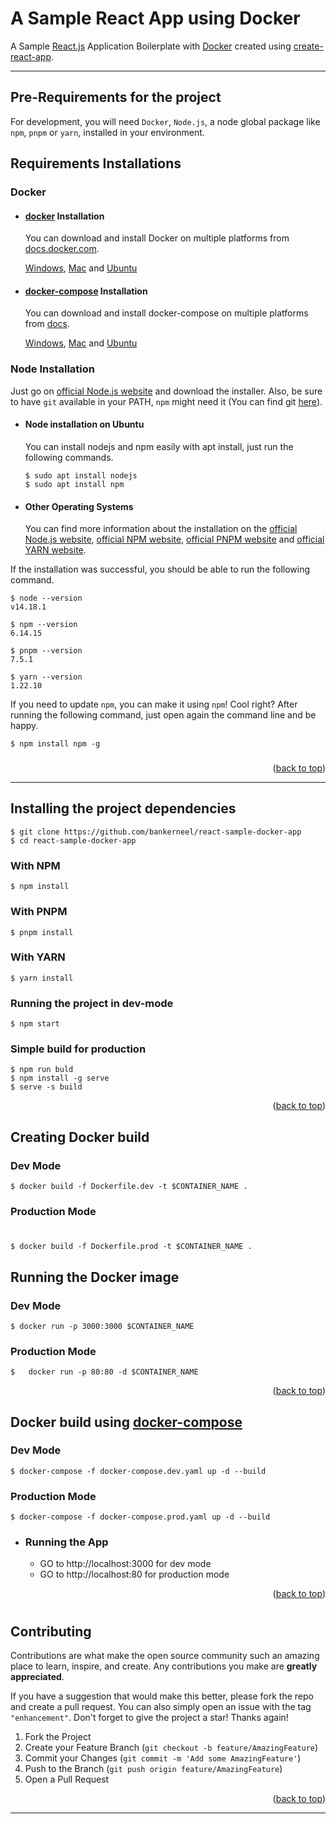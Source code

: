 # A Sample React App using Docker

A Sample [React.js](https://reactjs.org/) Application Boilerplate with [Docker](https://www.docker.com/) created using [create-react-app](https://create-react-app.dev/).

---

## Pre-Requirements for the project

For development, you will need `Docker`, `Node.js`, a node global package like `npm`, `pnpm` or `yarn`, installed in your environment.

## Requirements Installations

### Docker

- #### [docker](https://docker.com) Installation

  You can download and install Docker on multiple platforms from [docs.docker.com](https://docs.docker.com).

  [Windows](https://docs.docker.com/desktop/install/windows-install/),
  [Mac](https://docs.docker.com/desktop/install/mac-install/) and
  [Ubuntu](https://docs.docker.com/engine/install/ubuntu/)

- #### [docker-compose](https://docs.docker.com/compose/) Installation

  You can download and install docker-compose on multiple platforms from [docs](https://docs.docker.com/compose/install/compose-desktop).

  [Windows](https://docs.docker.com/compose/install/windows-install/), [Mac](https://docs.docker.com/compose/install/mac-install/) and [Ubuntu](https://docs.docker.com/compose/install/ubuntu/)

### Node Installation

Just go on [official Node.js website](https://nodejs.org/) and download the installer.
Also, be sure to have `git` available in your PATH, `npm` might need it (You can find git [here](https://git-scm.com/)).

- #### Node installation on Ubuntu

  You can install nodejs and npm easily with apt install, just run the following commands.

      $ sudo apt install nodejs
      $ sudo apt install npm

- #### Other Operating Systems
  You can find more information about the installation on the [official Node.js website](https://nodejs.org/), [official NPM website](https://npmjs.org/), [official PNPM website](https://pnpm.io/installation) and [official YARN website](https://yarnpkg.com/getting-started).

If the installation was successful, you should be able to run the following command.

    $ node --version
    v14.18.1

    $ npm --version
    6.14.15

    $ pnpm --version
    7.5.1

    $ yarn --version
    1.22.10

If you need to update `npm`, you can make it using `npm`! Cool right? After running the following command, just open again the command line and be happy.

    $ npm install npm -g

###

<p align="right">(<a href="#top">back to top</a>)</p>

---

## Installing the project dependencies

    $ git clone https://github.com/bankerneel/react-sample-docker-app
    $ cd react-sample-docker-app

### With NPM

    $ npm install

### With PNPM

    $ pnpm install

### With YARN

    $ yarn install

### Running the project in dev-mode

    $ npm start

### Simple build for production

    $ npm run buld
    $ npm install -g serve
    $ serve -s build

<p align="right">(<a href="#top">back to top</a>)</p>

## Creating Docker build

### Dev Mode

    $ docker build -f Dockerfile.dev -t $CONTAINER_NAME .

### Production Mode

#

    $ docker build -f Dockerfile.prod -t $CONTAINER_NAME .

## Running the Docker image

### Dev Mode

    $ docker run -p 3000:3000 $CONTAINER_NAME

### Production Mode

    $   docker run -p 80:80 -d $CONTAINER_NAME

<p align="right">(<a href="#top">back to top</a>)</p>

## Docker build using [docker-compose](https://docs.docker.com/compose/)

### Dev Mode

    $ docker-compose -f docker-compose.dev.yaml up -d --build

### Production Mode

    $ docker-compose -f docker-compose.prod.yaml up -d --build

- ### Running the App
  - GO to http://localhost:3000 for dev mode
  - GO to http://localhost:80 for production mode
  <p align="right">(<a href="#top">back to top</a>)</p>

#

<!-- CONTRIBUTING -->

## Contributing

Contributions are what make the open source community such an amazing place to learn, inspire, and create. Any contributions you make are **greatly appreciated**.

If you have a suggestion that would make this better, please fork the repo and create a pull request. You can also simply open an issue with the tag `"enhancement"`.
Don't forget to give the project a star! Thanks again!

1. Fork the Project
2. Create your Feature Branch (`git checkout -b feature/AmazingFeature`)
3. Commit your Changes (`git commit -m 'Add some AmazingFeature'`)
4. Push to the Branch (`git push origin feature/AmazingFeature`)
5. Open a Pull Request

<p align="right">(<a href="#top">back to top</a>)</p>

---
